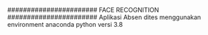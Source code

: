 
#######################
FACE RECOGNITION
#######################
Aplikasi Absen dites menggunakan environment anaconda python versi 3.8 
